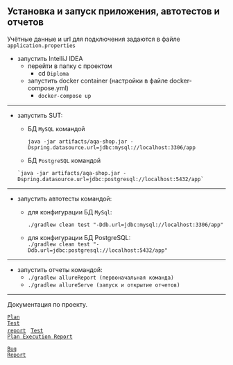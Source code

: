## Установка и запуск приложения, автотестов и отчетов

Учётные данные и url для подключения задаются в файле `application.properties`

* запустить IntelliJ IDEA
    * перейти в папку с проектом
        * cd ```Diploma```
    * запустить docker container (настройки в файле docker-compose.yml)
        * ```docker-compose up```
______
* запустить SUT:
    -  БД `MySQL` командой

       `java -jar artifacts/aqa-shop.jar -Dspring.datasource.url=jdbc:mysql://localhost:3306/app`

    -  БД `PostgreSQL` командой

      `java -jar artifacts/aqa-shop.jar -Dspring.datasource.url=jdbc:postgresql://localhost:5432/app`

___________
* запустить автотесты командой:
    - для конфигурации БД `MySql`:

      ```./gradlew clean test "-Ddb.url=jdbc:mysql://localhost:3306/app"```
    - для конфигурации БД PostgreSQL:  
      ```./gradlew clean test "-Ddb.url=jdbc:postgresql://localhost:5432/app"```
___________
* запустить отчеты командой:
    - ```./gradlew allureReport (первоначальная команда)```
    - ```./gradlew allureServe (запуск и открытие отчетов)```
___________

Документация по проекту.

<code>[Plan](https://github.com/Marfinika/Diploma/blob/master/Documentation/Plan.md)
</code>
<code>[Test report](https://github.com/Marfinika/Diploma/blob/master/Documentation/Report.md)
</code>
<code>[Test Plan Execution Report](https://github.com/Marfinika/Diploma/blob/master/Documentation/Summary.md)
</code>

<code>[Bug Report](https://github.com/Marfinika/Diploma/issues)
</code>

